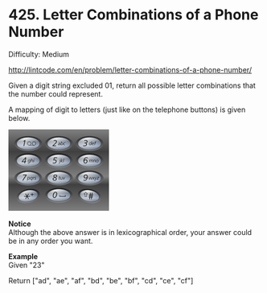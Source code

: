 # 425. Letter Combinations of a Phone Number

Difficulty: Medium

http://lintcode.com/en/problem/letter-combinations-of-a-phone-number/

Given a digit string excluded 01, return all possible letter combinations that the number could represent.

A mapping of digit to letters (just like on the telephone buttons) is given below.

![alt text](Telephone-keypad2.png)

**Notice**  
Although the above answer is in lexicographical order, your answer could be in any order you want.

**Example**  
Given "23"

Return ["ad", "ae", "af", "bd", "be", "bf", "cd", "ce", "cf"]

